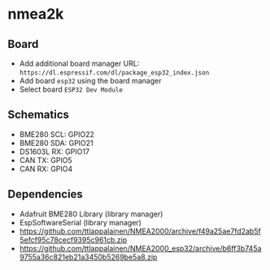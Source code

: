 # nmea2k

## Board
- Add additional board manager URL: `https://dl.espressif.com/dl/package_esp32_index.json`
- Add board `esp32` using the board manager
- Select board `ESP32 Dev Module`

## Schematics
- BME280 SCL: GPIO22
- BME280 SDA: GPIO21
- DS1603L RX: GPIO17
- CAN TX: GPIO5
- CAN RX: GPIO4

## Dependencies
- Adafruit BME280 Library (library manager)
- EspSoftwareSerial (library manager)
- https://github.com/ttlappalainen/NMEA2000/archive/f49a25ae7fd2ab5f5efcf95c78cecf9395c961cb.zip
- https://github.com/ttlappalainen/NMEA2000_esp32/archive/b6ff3b745a9755a36c821eb21a3450b5269be5a8.zip
